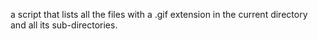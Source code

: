 a script that lists all the files with a .gif extension in the current directory and all its sub-directories.
